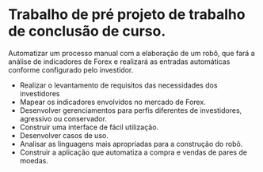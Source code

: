 # Trabalho de pré projeto de trabalho de conclusão de curso.

Automatizar um processo manual com a elaboração de um robô, que fará a análise de indicadores de Forex e realizará as entradas automáticas conforme  configurado pelo investidor.

* Realizar o levantamento de requisitos das necessidades dos investidores
* Mapear os indicadores envolvidos no mercado de Forex.
* Desenvolver gerenciamentos para perfis diferentes de investidores, agressivo ou conservador. 
* Construir uma interface de fácil utilização.
* Desenvolver casos de uso.
* Analisar as linguagens mais apropriadas para a construção do robô.
* Construir a aplicação que automatiza a compra e vendas de pares de moedas.